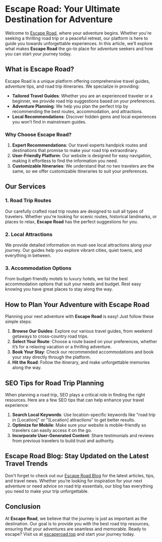# Escape Road: Your Ultimate Destination for Adventure

Welcome to [Escape Road](http://escaperoad.top/), where your adventure begins. Whether you're seeking a thrilling road trip or a peaceful retreat, our platform is here to guide you towards unforgettable experiences. In this article, we’ll explore what makes **Escape Road** the go-to place for adventure seekers and how you can start your journey today.

## What is Escape Road?

Escape Road is a unique platform offering comprehensive travel guides, adventure tips, and road trip itineraries. We specialize in providing:

- **Tailored Travel Guides**: Whether you are an experienced traveler or a beginner, we provide road trip suggestions based on your preferences.
- **Adventure Planning**: We help you plan the perfect trip by recommending the best routes, accommodation, and attractions.
- **Local Recommendations**: Discover hidden gems and local experiences you won’t find in mainstream guides.

### Why Choose Escape Road?

1. **Expert Recommendations**: Our travel experts handpick routes and destinations that promise to make your road trip extraordinary.
2. **User-Friendly Platform**: Our website is designed for easy navigation, making it effortless to find the information you need.
3. **Customizable Itineraries**: We understand that no two travelers are the same, so we offer customizable itineraries to suit your preferences.

## Our Services

### 1. **Road Trip Routes**

Our carefully crafted road trip routes are designed to suit all types of travelers. Whether you're looking for scenic routes, historical landmarks, or places to relax, **Escape Road** has the perfect suggestions for you.

### 2. **Local Attractions**

We provide detailed information on must-see local attractions along your journey. Our guides help you explore vibrant cities, quiet towns, and everything in between.

### 3. **Accommodation Options**

From budget-friendly motels to luxury hotels, we list the best accommodation options that suit your needs and budget. Rest easy knowing you have great places to stay along the way.

## How to Plan Your Adventure with Escape Road

Planning your next adventure with **Escape Road** is easy! Just follow these simple steps:

1. **Browse Our Guides**: Explore our various travel guides, from weekend getaways to cross-country road trips.
2. **Select Your Route**: Choose a route based on your preferences, whether it’s for a relaxing vacation or a thrilling adventure.
3. **Book Your Stay**: Check our recommended accommodations and book your stay directly through the platform.
4. **Hit the Road**: Follow the itinerary, and make unforgettable memories along the way.

## SEO Tips for Road Trip Planning

When planning a road trip, SEO plays a critical role in finding the right resources. Here are a few SEO tips that can help enhance your travel experience:

1. **Search Local Keywords**: Use location-specific keywords like "road trip in [Location]" or "[Location] attractions" to get better results.
2. **Optimize for Mobile**: Make sure your website is mobile-friendly so travelers can easily access it on the go.
3. **Incorporate User-Generated Content**: Share testimonials and reviews from previous travelers to build trust and authority.

## Escape Road Blog: Stay Updated on the Latest Travel Trends

Don't forget to check out our [Escape Road Blog](http://escaperoad.top/blog/) for the latest articles, tips, and travel news. Whether you’re looking for inspiration for your next adventure or need advice on road trip essentials, our blog has everything you need to make your trip unforgettable.

## Conclusion

At **Escape Road**, we believe that the journey is just as important as the destination. Our goal is to provide you with the best road trip resources, ensuring that your adventures are seamless and memorable. Ready to escape? Visit us at [escaperoad.top](http://escaperoad.top/) and start your journey today.
